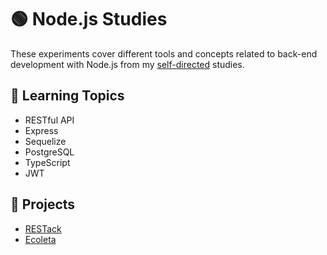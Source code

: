 # :green_circle: Node.js Studies

These experiments cover different tools and concepts related to back-end development with Node.js from my [self-directed](https://github.com/DanielBrito/self-learning) studies.

## :bookmark_tabs: Learning Topics

- RESTful API
- Express
- Sequelize
- PostgreSQL
- TypeScript
- JWT

## :rocket: Projects

- [RESTack](https://github.com/DanielBrito/restack-api)
- [Ecoleta](https://github.com/DanielBrito/ecoleta-nlw-rocketseat)
